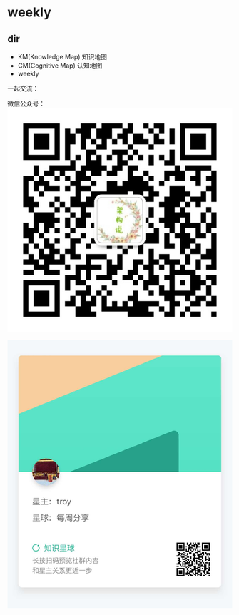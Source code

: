 # weekly 



## dir 

- KM(Knowledge Map)  知识地图
 - CM(Cognitive Map)  认知地图
- weekly



一起交流：

 微信公众号： ![jiagous](/qrcode__860.jpg)



![知识星球](/知识星球.jpg)